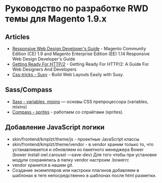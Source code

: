 # Руководство по разработке RWD темы для Magento 1.9.x

## Articles
* [Responsive Web Design Developer's Guide](http://devdocs.magento.com/guides/m1x/ce19-ee114/RWD_dev-guide.html) - Magento Community Edition (CE) 1.9 and Magento Enterprise Edition (EE) 1.14 Responsive Web Design Developer's Guide
* [Getting Ready For HTTP/2](https://www.smashingmagazine.com/2016/02/getting-ready-for-http2/) - Getting Ready For HTTP/2: A Guide For Web Designers And Developers
* [Css-tricks - Susy](https://css-tricks.com/build-web-layouts-easily-susy/) - Build Web Layouts Easily with Susy.


## Sass/Compass
* [Sass - variables, mixins](http://www.youtube.com/watch?v=iWOGk_b2yac) — основы CSS препроцессора (variables, mixins)
* [Compass - sprites](http://www.youtube.com/watch?v=arQhD9Jc81M) - работаем со спрайтами (sprites).


## Добавление JavaScript логики
* skin/frontend/kmplzt/theme/js - проектные JavaScript классы 
* skin/frontend/kmplzt/theme/vendor - в vendor храним только то, что устанавливается и обновляем из пакетного менеджера Bower (bower install owl.carousel —save-dev)
Для того чтобы при установке модули сохранялись в папку vendor настроим .bowerrc
* vendor хранится в нашем git.
* Создание экземпляров или настроки плагинов добавляем в шаблонах в теге <script pagespeed_no_defer=""></script> непосредственно в шаблонах после html разметки.
